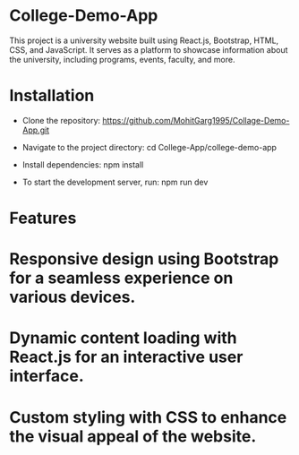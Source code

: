 # College-Demo-App

This project is a university website built using React.js, Bootstrap, HTML, CSS, and JavaScript. It serves as a platform to showcase information about the university, including programs, events, faculty, and more.

# Installation

- Clone the repository: https://github.com/MohitGarg1995/Collage-Demo-App.git

- Navigate to the project directory: cd College-App/college-demo-app

- Install dependencies: npm install

- To start the development server, run: npm run dev

# Features

# Responsive design using Bootstrap for a seamless experience on various devices.

# Dynamic content loading with React.js for an interactive user interface.

# Custom styling with CSS to enhance the visual appeal of the website.

